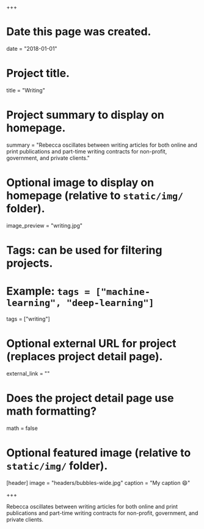 +++
# Date this page was created.
date = "2018-01-01"

# Project title.
title = "Writing"

# Project summary to display on homepage.
summary = "Rebecca oscillates between writing articles for both online and print publications and part-time writing contracts for non-profit, government, and private clients."

# Optional image to display on homepage (relative to `static/img/` folder).
image_preview = "writing.jpg"

# Tags: can be used for filtering projects.
# Example: `tags = ["machine-learning", "deep-learning"]`
tags = ["writing"]

# Optional external URL for project (replaces project detail page).
external_link = ""

# Does the project detail page use math formatting?
math = false

# Optional featured image (relative to `static/img/` folder).
[header]
image = "headers/bubbles-wide.jpg"
caption = "My caption :smile:"

+++

Rebecca oscillates between writing articles for both online and print publications and part-time writing contracts for non-profit, government, and private clients.
